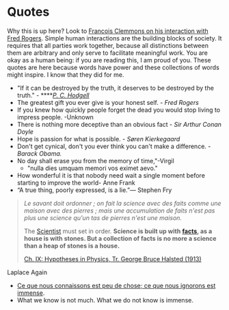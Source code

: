 # Quotes

Why this is up here?  Look to [Francois Clemmons on his interaction with Fred Rogers](https://www.youtube.com/watch?v=UD7Z-O7U33c). Simple human interactions are the building blocks of society. It requires that all parties work together, because all distinctions between them are arbitrary and only serve to facilitate meaningful work. You are okay as a human being: if you are reading this, I am proud of you. These quotes are here because words have power and these collections of words might inspire. I know that they did for me.  

* "If it can be destroyed by the truth, it deserves to be destroyed by the truth." -   ****[_P. C. Hodgell_](https://quoteinvestigator.com/2016/03/13/destroy/#:~:text=Yudkowsky%20who%20is%20a%20researcher,by%20the%20truth%20should%20be.%E2%80%9D)
* The greatest gift you ever give is your honest self. - _Fred Rogers_
* If you knew how quickly people forget the dead you would stop living to impress people. -Unknown
* There is nothing more deceptive than an obvious fact - _Sir Arthur Conan Doyle_
* Hope is passion for what is possible. - _Søren Kierkegaard_
* Don't get cynical, don't you ever think you can't make a difference. -_Barack Obama._
* No day shall erase you from the memory of time,"-Virgil
  * "nulla dies umquam memori vos eximet aevo."
* How wonderful it is that nobody need wait a single moment before starting to improve the world- Anne Frank
* “A true thing, poorly expressed, is a lie.”― Stephen Fry  

> _Le savant doit ordonner ; on fait la science avec des faits comme une maison avec des pierres ; mais une accumulation de faits n'est pas plus une science qu'un tas de pierres n'est une maison._
>
> The [Scientist](https://en.wikiquote.org/wiki/Scientist) must set in order. **Science is built up with** [**facts**](https://en.wikiquote.org/wiki/Facts)**, as a house is with stones. But a collection of facts is no more a science than a heap of stones is a house.**
>
> [Ch. IX: Hypotheses in Physics, Tr. George Bruce Halsted \(1913\)](https://en.wikiquote.org/wiki/Henri_Poincar%C3%A9)

Laplace Again 

* [Ce que nous connaissons est peu de chose; ce que nous ignorons est immense](https://todayinsci.com/L/Laplace_Pierre/LaplacePierre-Quotations.htm). 
* What we know is not much. What we do not know is immense.





